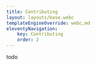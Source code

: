 ```yaml
---
title: Contributing
layout: layouts/base.webc
templateEngineOverride: webc,md
eleventyNavigation:
    key: Contributing
    order: 2
---
```

todo